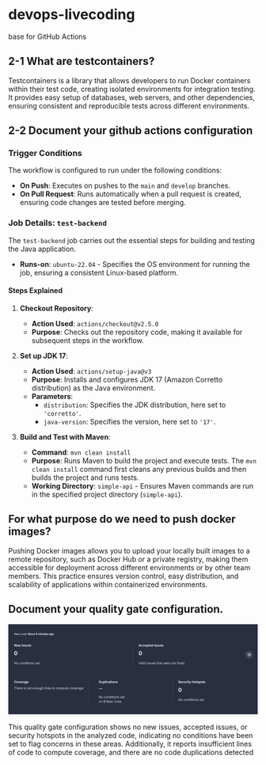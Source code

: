 # devops-livecoding

base for GitHub Actions

## 2-1 What are testcontainers?

Testcontainers is a library that allows developers to run Docker containers within their test code, creating isolated environments for integration testing. It provides easy setup of databases, web servers, and other dependencies, ensuring consistent and reproducible tests across different environments.

## 2-2 Document your github actions configuration 

### Trigger Conditions

The workflow is configured to run under the following conditions:

- **On Push**: Executes on pushes to the `main` and `develop` branches.
- **On Pull Request**: Runs automatically when a pull request is created, ensuring code changes are tested before merging.

### Job Details: `test-backend`

The `test-backend` job carries out the essential steps for building and testing the Java application.

- **Runs-on**: `ubuntu-22.04` - Specifies the OS environment for running the job, ensuring a consistent Linux-based platform.

#### Steps Explained

1. **Checkout Repository**:
    - **Action Used**: `actions/checkout@v2.5.0`
    - **Purpose**: Checks out the repository code, making it available for subsequent steps in the workflow.

2. **Set up JDK 17**:
    - **Action Used**: `actions/setup-java@v3`
    - **Purpose**: Installs and configures JDK 17 (Amazon Corretto distribution) as the Java environment.
    - **Parameters**:
        - `distribution`: Specifies the JDK distribution, here set to `'corretto'`.
        - `java-version`: Specifies the version, here set to `'17'`.

3. **Build and Test with Maven**:
    - **Command**: `mvn clean install`
    - **Purpose**: Runs Maven to build the project and execute tests. The `mvn clean install` command first cleans any previous builds and then builds the project and runs tests.
    - **Working Directory**: `simple-api` - Ensures Maven commands are run in the specified project directory (`simple-api`).

## For what purpose do we need to push docker images?

Pushing Docker images allows you to upload your locally built images to a remote repository, such as Docker Hub or a private registry, making them accessible for deployment across different environments or by other team members. This practice ensures version control, easy distribution, and scalability of applications within containerized environments.

## Document your quality gate configuration.

![img.png](img.png)

This quality gate configuration shows no new issues, accepted issues, or security hotspots in the analyzed code, indicating no conditions have been set to flag concerns in these areas. Additionally, it reports insufficient lines of code to compute coverage, and there are no code duplications detected